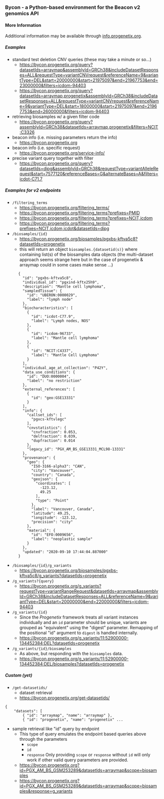 ### Bycon - a Python-based environment for the Beacon v2 genomics API

#### More Information

Additional information may be available through [info.progenetix.org](https://info.progenetix.org/doc/bycon/byconplus.html).

##### Examples

* standard test deletion CNV queries (these may take a minute or so...)
  - <https://bycon.progenetix.org/query?datasetIds=arraymap&assemblyId=GRCh38&includeDatasetResponses=ALL&requestType=variantCNVrequest&referenceName=9&variantType=DEL&start=20000000&start=21975097&end=21967753&end=23000000&filters=icdom-94403>
  - <https://bycon.progenetix.org/query?datasetIds=arraymap,progenetix&assemblyId=GRCh38&includeDatasetResponses=ALL&requestType=variantCNVrequest&referenceName=9&variantType=DEL&start=18000000&start=21975097&end=21967753&end=26000000&filters=icdom-94403>
* retrieving biosamples w/ a given filter code
  - <https://bycon.progenetix.org/query?assemblyId=GRCh38&datasetIds=arraymap,progenetix&filters=NCIT:C3326>
* beacon info (i.e. missing parameters return the info)
  - <https://bycon.progenetix.org>
* beacon info (i.e. specific request)
  - <https://bycon.progenetix.org/service-info/>
* precise variant query together with filter
  - <https://bycon.progenetix.org/query?datasetIds=dipg&assemblyId=GRCh38&requestType=variantAlleleRequest&start=7577120&referenceBases=G&alternateBases=A&filters=icdot-C71.7>

##### Examples for v2 endpoints

* `/filtering_terms`
  - <https://bycon.progenetix.org/filtering_terms/>
  - <https://bycon.progenetix.org/filtering_terms?prefixes=PMID>
  - <https://bycon.progenetix.org/filtering_terms?prefixes=NCIT,icdom>
  - <https://bycon.progenetix.org/filtering_terms?prefixes=NCIT,icdom,icdot&datasetIds=dipg>
* `/biosamples/{id}`
  - <https://bycon.progenetix.org/biosamples/pgxbs-kftva5c8?datasetIds=progenetix>
  - this will return an object `biosamples.{datasetid(s)}` where containing list(s) of
  the biosamples data objects (the multi-dataset approach seems strange here but
  in the case of progenetix & arraymap could in some cases make sense ...)

```
      {
        "id": "pgxbs-kftva5c8",
        "individual_id": "pgxind-kftx25h9",
        "description": "Mantle cell lymphoma",
        "sampledTissue": {
          "id": "UBERON:0000029",
          "label": "lymph node"
        },
        "biocharacteristics": [
          {
            "id": "icdot-C77.9",
            "label": "Lymph nodes, NOS"
          },
          {
            "id": "icdom-96733",
            "label": "Mantle cell lymphoma"
          },
          {
            "id": "NCIT:C4337",
            "label": "Mantle Cell Lymphoma"
          }
        ],
        "individual_age_at_collection": "P42Y",
        "data_use_conditions": {
          "id": "DUO:0000004",
          "label": "no restriction"
        },
        "external_references": [
          {
            "id": "geo:GSE13331"
          }
        ],
        "info": {
          "callset_ids": [
            "pgxcs-kftvlegc"
          ],
          "cnvstatistics": {
            "cnvfraction": 0.053,
            "delfraction": 0.039,
            "dupfraction": 0.014
          },
          "legacy_id": "PGX_AM_BS_GSE13331_MCL98-13331"
        },
        "provenance": {
          "geo": {
            "ISO-3166-alpha3": "CAN",
            "city": "Vancouver",
            "country": "Canada",
            "geojson": {
              "coordinates": [
                -123.12,
                49.25
              ],
              "type": "Point"
            },
            "label": "Vancouver, Canada",
            "latitude": 49.25,
            "longitude": -123.12,
            "precision": "city"
          },
          "material": {
            "id": "EFO:0009656",
            "label": "neoplastic sample"
          }
        },
        "updated": "2020-09-10 17:44:04.887000"
      }
```
* `/biosamples/{id}/g_variants`
  - <https://bycon.progenetix.org/biosamples/pgxbs-kftva5c8/g_variants?datasetIds=progenetix>
* `/g_variants?{query}`  
  - <https://bycon.progenetix.org/g_variants?requestType=variantRangeRequest&datasetIds=arraymap&assemblyId=GRCh38&includeDatasetResponses=ALL&referenceName=9&variantType=DEL&start=20000000&end=22000000&filters=icdom-94403>
* `/g_variants/{id}`    
  - Since the _Progenetix_ framework treats all variant instances individually
  and an `id` parameter should be unique, variants are grouped as "equivalent"
  using the "digest" parameter. Remapping of the positional "id" argument to `digest`
  is handled internally.
  - <https://bycon.progenetix.org/g_variants/11:52900000-134452384:DEL?datasetIds=progenetix>
* `/g_variants/{id}/biosamples`
  - As above, but responding with the `biosamples` data.
  - <https://bycon.progenetix.org/g_variants/11:52900000-134452384:DEL/biosamples?datasetIds=progenetix>
  
##### Custom (yet)

* `/get-datasetids/`
  - dataset retrieval
  - <https://bycon.progenetix.org/get-datasetids/>
```
{
    "datasets": [
        { "id": "arraymap", "name": "arraymap" },
        { "id": "progenetix", "name": "progenetix" ...
```
* sample retrieval like "id" query by endpoint
  - This type of query emulates the endpoint based queries above through the parameters
    * `scope`
    * `id`
    * `response`
    Only providing `scope` or `response` without `id` will only work if other valid
    query parameters are provided.
  - <https://bycon.progenetix.org?id=PGX_AM_BS_GSM253289&datasetIds=arraymap&scope=biosamples>
  - <https://bycon.progenetix.org?id=PGX_AM_BS_GSM253289&datasetIds=arraymap&scope=biosamples&response=g_variants>
